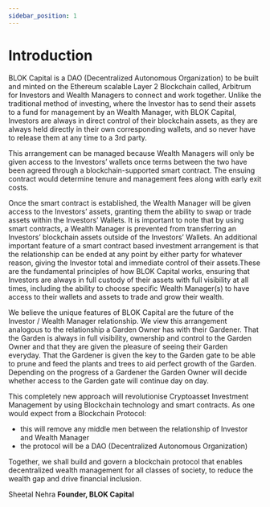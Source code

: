 ```yaml
---
sidebar_position: 1
---
```


# Introduction

BLOK Capital is a DAO (Decentralized Autonomous Organization) to be built and minted on the Ethereum scalable Layer 2 Blockchain called, Arbitrum for Investors and Wealth Managers to connect and work together. Unlike the traditional method of investing, where the Investor has to send their assets to a fund for management by an Wealth Manager, with BLOK Capital, Investors are always in direct control of their blockchain assets, as they are always held directly in their own corresponding wallets, and so never have to release them at any time to a 3rd party.

This arrangement can be managed because Wealth Managers will only be given access to the Investors’ wallets once terms between the two have been agreed through a blockchain-supported smart contract. The ensuing contract would determine tenure and management fees along with early exit costs.
 
Once the smart contract is established, the Wealth Manager will be given access to the Investors’ assets, granting them the ability to swap or trade assets within the Investors’ Wallets. It is important to note that by using smart contracts, a Wealth Manager is prevented from transferring an Investors’ blockchain assets outside of the Investors’ Wallets. An additional important feature of a smart contract based investment arrangement is that the relationship can be ended at any point by either party for whatever reason, giving the Investor total and immediate control of their assets.These are the fundamental principles of how BLOK Capital works, ensuring that Investors are always in full custody of their assets with full visibility at all times, including the ability to choose specific Wealth Manager(s) to have access to their wallets and assets to trade and grow their wealth.

We believe the unique features of BLOK Capital are the future of the  Investor / Wealth Manager relationship. We view this arrangement analogous to the relationship a Garden Owner has with their Gardener. That the Garden is always in full visibility, ownership and control to the Garden Owner and that they are given the pleasure of seeing their Garden everyday. That the Gardener is given the key to the Garden gate to be able to prune and feed the plants and trees to aid perfect growth of the Garden. Depending on the progress of a Gardener the Garden Owner will decide whether access to the Garden gate will continue day on day.

This completely new approach will revolutionise Cryptoasset Investment Management by using Blockchain technology and smart contracts. As one would expect from a Blockchain Protocol:
- this will remove any middle men between the relationship of Investor and Wealth Manager
- the protocol will be a DAO (Decentralized Autonomous Organization)

Together, we shall build and govern a blockchain protocol that enables decentralized wealth management for all classes of society, to reduce the wealth gap and drive financial inclusion.
 
Sheetal Nehra
**Founder, BLOK Capital**